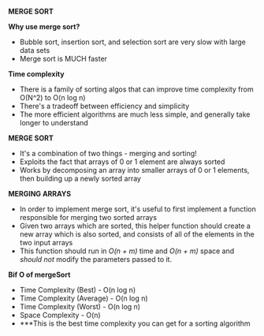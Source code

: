 **MERGE SORT**

**Why use merge sort?**
- Bubble sort, insertion sort, and selection sort are very slow with large data sets
- Merge sort is MUCH faster

**Time complexity**
- There is a family of sorting algos that can improve time complexity from O(N^2) to O(n log n)
- There's a tradeoff between efficiency and simplicity
- The more efficient algorithms are much less simple, and generally take longer to understand

**MERGE SORT**
- It's a combination of two things - merging and sorting!
- Exploits the fact that arrays of 0 or 1 element are always sorted
- Works by decomposing an array into smaller arrays of 0 or 1 elements, then building up a newly sorted array

**MERGING ARRAYS**
- In order to implement merge sort, it's useful to first implement a function responsible for merging two sorted arrays
- Given two arrays which are sorted, this helper function should create a new array which is also sorted, and consists of all of the elements in the two input arrays
- This function should run in *O(n + m)* time and *O(n + m)* space and *should not* modify the parameters passed to it.

**Bif O of mergeSort**
- Time Complexity (Best) - O(n log n)
- Time Complexity (Average) - O(n log n)
- Time Complexity (Worst) - O(n log n)
- Space Complexity - O(n)
- ***This is the best time complexity you can get for a sorting algorithm